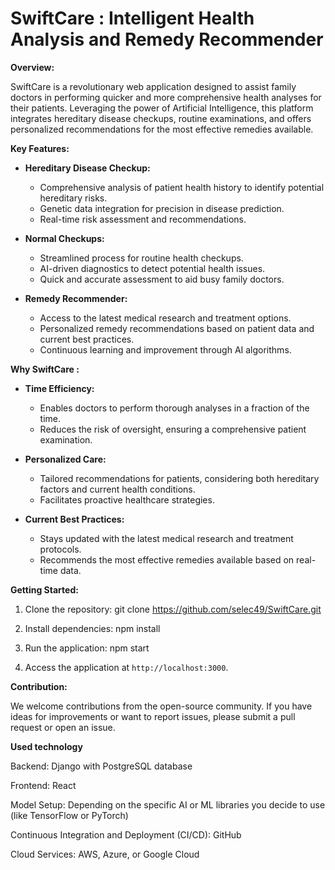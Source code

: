 # SwiftCare : Intelligent Health Analysis and Remedy Recommender

**Overview:**

SwiftCare is a revolutionary web application designed to assist family doctors in performing quicker and more comprehensive health analyses for their patients. Leveraging the power of Artificial Intelligence, this platform integrates hereditary disease checkups, routine examinations, and offers personalized recommendations for the most effective remedies available.

**Key Features:**

- **Hereditary Disease Checkup:**
  - Comprehensive analysis of patient health history to identify potential hereditary risks.
  - Genetic data integration for precision in disease prediction.
  - Real-time risk assessment and recommendations.

- **Normal Checkups:**
  - Streamlined process for routine health checkups.
  - AI-driven diagnostics to detect potential health issues.
  - Quick and accurate assessment to aid busy family doctors.

- **Remedy Recommender:**
  - Access to the latest medical research and treatment options.
  - Personalized remedy recommendations based on patient data and current best practices.
  - Continuous learning and improvement through AI algorithms.

**Why SwiftCare :**

- **Time Efficiency:**
  - Enables doctors to perform thorough analyses in a fraction of the time.
  - Reduces the risk of oversight, ensuring a comprehensive patient examination.

- **Personalized Care:**
  - Tailored recommendations for patients, considering both hereditary factors and current health conditions.
  - Facilitates proactive healthcare strategies.

- **Current Best Practices:**
  - Stays updated with the latest medical research and treatment protocols.
  - Recommends the most effective remedies available based on real-time data.

**Getting Started:**

1. Clone the repository:
git clone https://github.com/selec49/SwiftCare.git

2. Install dependencies:
npm install

3. Run the application:
npm start

4. Access the application at `http://localhost:3000`.

**Contribution:**

We welcome contributions from the open-source community. If you have ideas for improvements or want to report issues, please submit a pull request or open an issue.

**Used technology**

Backend: Django with PostgreSQL database

Frontend: React

Model Setup: Depending on the specific AI or ML libraries you decide to use (like TensorFlow or PyTorch)

Continuous Integration and Deployment (CI/CD): GitHub

Cloud Services: AWS, Azure, or Google Cloud
